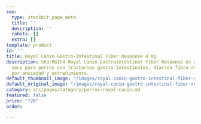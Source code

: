 ```yaml
---
seo:
  type: stackbit_page_meta
  title: ''
  description: ''
  robots: []
  extra: []
template: product
id: ''
title: Royal Canin Gastro-Intestinal Fiber Response 4 Kg
description: SKU:RGIF4 Royal Canin Gastrointestinal Fiber Response es un alimento
  seco para perros con trastornos gastro intestinales, diarrea fibro responsiva, diarrea
  por ansiedad y estreñimiento.
default_thumbnail_image: "/images/royal-canin-gastro-intestinal-fiber-response.jpg"
default_original_image: "/images/royal-canin-gastro-intestinal-fiber-response.jpg"
category: src/pages/category/perros-royal-canin.md
featured: false
price: "720"
order: 

---
```

